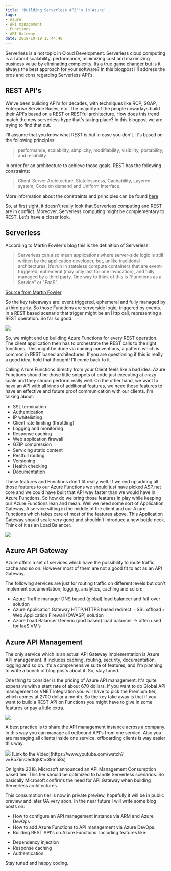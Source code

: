 ```yaml
---
title: 'Building Serverless API''s in Azure'
tags: 
- Azure
- API management
- Functions
- API Gateway
date: 2018-10-19 15:44:40
---
```

Serverless is a hot topic in Cloud Development. Serverless cloud computing is all about scalability, performance, minimizing cost and maximizing business value by eliminating complexity. Its a true game changer but is it always the best approach for your software? In this blogpost I'll address the pros and cons regarding Serverless API's.

## REST API's
We've been building API's for decades, with techniques like RCP, SOAP, Enterprise Service Buses, etc. The majority of the people nowadays build their API's based on a REST or RESTful architecture. How does this trend match the new serverless hype that's taking place? In this blogpost we are trying to find that out. 

I'll assume that you know what REST is but in case you don't. It's based on the following principles: 
> performance, scalability, simplicity, modifiability, visibility, portability, and reliability

In order for an architecture to achieve those goals, REST has the following constraints:
> Client-Server Architecture, Statelessness, Cachability, Layered system, Code on demand and Uniform Interface. 

More information about the constraints and principles can be found [here](https://en.wikipedia.org/wiki/Representational_state_transfer)

So, at first sight, it doesn't really look that Serverless computing and REST are in conflict. Moreover, Serverless computing might be complementary to REST. Let's have a closer look.

## Serverless
According to Martin Fowler's blog this is the definition of Serverless:

> Serverless can also mean applications where server-side logic is still written by the application developer, but, unlike traditional architectures, it’s run in stateless compute containers that are event-triggered, ephemeral (may only last for one invocation), and fully managed by a third party. One way to think of this is “Functions as a Service” or "FaaS".

[Source from Martin Fowler](https://martinfowler.com/articles/serverless.html)

So the key takeaways are: event triggered, ephemeral and fully managed by a third party. So those Functions are serverside logic, triggered by events. In a REST based scenario that trigger might be an Http call, representing a REST operation. So far so good.

<img src="/images/serverless/Serverless API.png" />

So, we might end up building Azure Functions for every REST operation. The client application then has to orchestrate the REST calls to the right functions. This might be done via naming conventions, a pattern which is common in REST based architectures. If you are questioning if this is really a good idea, hold that thought! I'll come back to it.

Calling Azure Functions directly from your Client feels like a bad idea. Azure Functions should be those little snippets of code just executing at crazy scale and they should perform really well. On the other hand, we want to have an API with all kinds of additional features, we need those features to have an effective and future proof communication with our clients. I'm talking about:

* SSL termination
* Authentication
* IP whitelisting
* Client rate limiting (throttling)
* Logging and monitoring
* Response caching
* Web application firewall
* GZIP compression
* Servicing static content
* Restfull routing
* Versioning
* Health checking
* Documentation

These features and Functions don't fit really well. If we end up adding all those features to our Azure Functions we should just have picked ASP.net core and we could have built that API way faster than we would have in Azure Functions. So how do we bring those features in play while keeping our Azure Functions lean and mean. Well we need some sort of Application Gateway. A service sitting in the middle of the client and our Azure Functions which takes care of most of the features above. This Application Gateway should scale very good and shouldn't introduce a new bottle neck. Think of it as an Load Balancer.

<img src="/images/serverless/Serverless.png" />

## Azure API Gateway
Azure offers a set of services which have the possibility to route traffic, cache and so on. However most of them are not a good fit to act as an API Gateway. 

The following services are just for routing traffic on different levels but don't implement documentation, logging, analytics, caching and so on:

* Azure Traffic manager
DNS based (global) load balancer and fail-over solution
* Azure Application Gateway
HTTP/HTTPS based redirect + SSL offload + Web Application Firewall (OWASP) solution 
* Azure Load Balancer
Generic (port based) load balancer -> often used for IaaS VM’s

## Azure API Management
The only service which is an actual API Gateway implementation is Azure API management. It includes caching, routing, security, documentation, logging and so on. It's a comprehensive suite of features, and I'm planning to write a bunch of blog posts about it. So, stay tuned.

One thing to consider is the pricing of Azure API management. It's quite expensive with a start rate of about 670 dollars. If you want to do Global API management or VNET integration you will have to pick the Premium tier, which comes at 2700 dollar a month. So the key take away is that if you want to build a REST API on Functions you might have to give in some features or pay a little extra.

<img src="/images/serverless/costs.png" />

A best practice is to share the API management instance across a company. In this way you can manage all outbound API's from one service. Also you are managing all clients inside one service, offboarding clients is way easier this way.

<img src="/images/serverless/announcement.png" />
[Link to the Video](https://www.youtube.com/watch?v=BoZimCedfq8&t=39m58s)

On Ignite 2018, Microsoft announced an API Management Consumption based tier. This tier should be optimized to handle Serverless scenarios. So basically Microsoft confirms the need for API Gateway when building Serverless architectures.

This consumption tier is now in private preview, hopefully it will be in public preview and later GA very soon. In the near future I will write some blog posts on:

* How to configure an API management instance via ARM and Azure DevOps
* How to add Azure Functions to API management via Azure DevOps.
* Building REST API's on Azure Functions. Including features like:
 - Dependency injection
 - Response caching
 - Authentication

Stay tuned and happy coding.